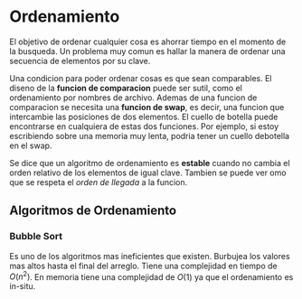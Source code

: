 # Ordenamiento
El objetivo de ordenar cualquier cosa es ahorrar tiempo en el momento de la busqueda. Un problema muy comun es hallar la manera de ordenar una secuencia de elementos por su clave.

Una condicion para poder ordenar cosas es que sean comparables. El diseno de la **funcion de comparacion** puede ser sutil, como el ordenamiento por nombres de archivo. Ademas de una funcion de comparacion se necesita una **funcion de swap**, es decir, una funcion que intercambie las posiciones de dos elementos. El cuello de botella puede encontrarse en cualquiera de estas dos funciones. Por ejemplo, si estoy escribiendo sobre una memoria muy lenta, podria tener un cuello debotella en el swap.

Se dice que un algoritmo de ordenamiento es **estable** cuando no cambia el orden relativo de los elementos de igual clave. Tambien se puede ver omo que se respeta el _orden de llegada_ a la funcion.


## Algoritmos de Ordenamiento
### Bubble Sort
Es uno de los algoritmos mas ineficientes que existen. Burbujea los valores mas altos hasta el final del arreglo. Tiene una complejidad en tiempo de $O(n^2)$. En memoria tiene una complejidad de $O(1)$ ya que el ordenamiento es in-situ.


